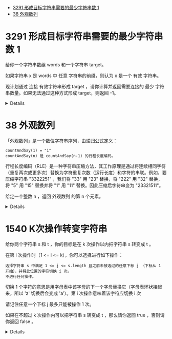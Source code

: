 <!--toc:start-->
- [3291 形成目标字符串需要的最少字符串数 1](#3291-形成目标字符串需要的最少字符串数-1)
- [38 外观数列](#38-外观数列)
<!--toc:end-->

# 3291 形成目标字符串需要的最少字符串数 1

给你一个字符串数组 words 和一个字符串 target。

如果字符串 x 是 words 中 任意 字符串的前缀，则认为 x 是一个 有效 字符串。

现计划通过 连接 有效字符串形成 target ，请你计算并返回需要连接的 最少 字符串数量。如果无法通过这种方式形成 target，则返回 -1。

<details>

```cpp
class Solution {
public:
    int minValidStrings(vector<string>& words, string target) {
          auto prefix_function = [](const string& word, const string& target) -> vector<int> {
            string s = word + '#' + target;
            int n = s.size();
            vector<int> pi(n, 0);
            for (int i = 1; i < n; i++) {
                int j = pi[i - 1];
                while (j > 0 && s[i] != s[j]) {
                    j = pi[j - 1];
                }
                if (s[i] == s[j]) {
                    j++;
                }
                pi[i] = j;
            }
            return pi;
        };
        int n = target.size();
        vector<int> back(n, 0);
        for (const string& word : words) {
            vector<int> pi = prefix_function(word, target);
            int m = word.size();
            for (int i = 0; i < n; i++) {
                back[i] = max(back[i], pi[m + 1 + i]);
            }
        }
        vector<int> dp(n + 1, 0);
        for (int i = 1; i <= n; i++) {
            dp[i] = 1e9;
        }
        for (int i = 0; i < n; i++) {
            dp[i + 1] = dp[i + 1 - back[i]] + 1;
            if (dp[i + 1] > n) {
                return -1;
            }
        }
        return dp[n];
    }
};
```

</details>

# 38 外观数列

「外观数列」是一个数位字符串序列，由递归公式定义：

    countAndSay(1) = "1"
    countAndSay(n) 是 countAndSay(n-1) 的行程长度编码。



行程长度编码（RLE）是一种字符串压缩方法，其工作原理是通过将连续相同字符（重复两次或更多次）替换为字符重复次数（运行长度）和字符的串联。例如，要压缩字符串 "3322251" ，我们将 "33" 用 "23" 替换，将 "222" 用 "32" 替换，将 "5" 用 "15" 替换并将 "1" 用 "11" 替换。因此压缩后字符串变为 "23321511"。

给定一个整数 n ，返回 外观数列 的第 n 个元素。

<details>

```cpp
class Solution {
public:
    string countAndSay(int n) {
        string prev="1";
        for(int i=2;i<=n;i++){
            string curr="";
            int start=0;
            int pos=0;
            while(pos<prev.size()){
                while(pos<prev.size() && prev[pos]==prev[start]){
                    pos++;
                }
                curr+=to_string(pos-start)+prev[start];
                start=pos;
            }
            prev=curr;
        }
        return prev;
    }
};
```

</details>

# 1540 K次操作转变字符串

给你两个字符串 s 和 t ，你的目标是在 k 次操作以内把字符串 s 转变成 t 。

在第 i 次操作时（1 <= i <= k），你可以选择进行如下操作：

    选择字符串 s 中满足 1 <= j <= s.length 且之前未被选过的任意下标 j （下标从 1 开始），并将此位置的字符切换 i 次。
    不进行任何操作。

切换 1 个字符的意思是用字母表中该字母的下一个字母替换它（字母表环状接起来，所以 'z' 切换后会变成 'a'）。第 i 次操作意味着该字符应切换 i 次

请记住任意一个下标 j 最多只能被操作 1 次。

如果在不超过 k 次操作内可以把字符串 s 转变成 t ，那么请你返回 true ，否则请你返回 false 。

<details>

```cpp
class Solution {
public:
    bool canConvertString(string s, string t, int k) {
        if(s.size()!=t.size()){
            return false;
        }
        array<int,26> count;
        for(int i=0;i<s.size();i++){
            int diff=t[i]-s[i];
            if(diff<0){
                diff+=26;
            }
            count[diff]++;
        }
        for(int i=1;i<26;i++){
            int maxCount=i+26*(count[i]-1);
            if(maxCount>k){
                return false;
            }
        }
        return true;
    }
};
```

</details>
